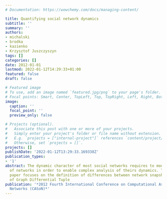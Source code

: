 ```yaml
---
# Documentation: https://wowchemy.com/docs/managing-content/

title: Quantifying social network dynamics
subtitle: ''
summary: ''
authors:
- michalski
- brodka
- kazienko
- Krzysztof Juszczyszyn
tags: []
categories: []
date: 2012-01-01
lastmod: 2022-01-12T14:29:33+01:00
featured: false
draft: false

# Featured image
# To use, add an image named `featured.jpg/png` to your page's folder.
# Focal points: Smart, Center, TopLeft, Top, TopRight, Left, Right, BottomLeft, Bottom, BottomRight.
image:
  caption: ''
  focal_point: ''
  preview_only: false

# Projects (optional).
#   Associate this post with one or more of your projects.
#   Simply enter your project's folder or file name without extension.
#   E.g. `projects = ["internal-project"]` references `content/project/deep-learning/index.md`.
#   Otherwise, set `projects = []`.
projects: []
publishDate: '2022-01-12T13:29:33.169338Z'
publication_types:
- '1'
abstract: The dynamic character of most social networks requires to model evolution
  of networks in order to enable complex analysis of theirs dynamics. The following
  paper focuses on the definition of differences between network snapshots by means
  of Graph Differential Tuple
publication: '*2012 Fourth International Conference on Computational Aspects of Social
  Networks (CASoN)*'
---
```

